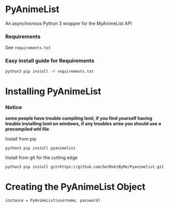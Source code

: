 # PyAnimeList
An asynchronous Python 3 wrapper for the MyAnimeList API

### Requirements
See `requirements.txt`

### Easy install guide for Requirements
```
python3 pip install -r requirements.txt
```

# Installing PyAnimeList
### Notice
**some people have trouble compiling lxml, if you find yourself having trouble installing lxml on windows, if any troubles arise you should use a precompiled whl file**

 Install from pip
 ```
 python3 pip install pyanimelist
 ```
 Install from git for the cutting edge
 ```
 python3 pip install git+https://github.com/GetRektByMe/Pyanimelist.git
 ```
# Creating the PyAnimeList Object
```
instance = PyAnimeList(username, password)
```
